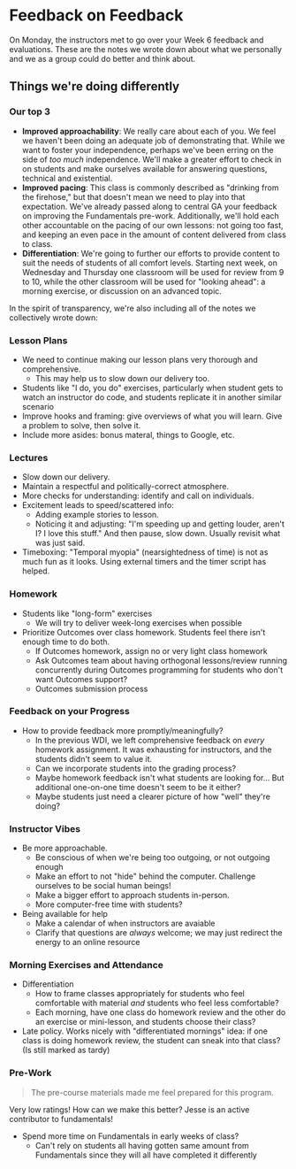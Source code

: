 # Feedback on Feedback

On Monday, the instructors met to go over your Week 6 feedback and evaluations. These are the notes we wrote down about what we personally and we as a group could do better and think about.

## Things we're doing differently

### Our top 3
- **Improved approachability**: We really care about each of you. We feel we haven't been doing an adequate job of demonstrating that. While we want to foster your independence, perhaps we've been erring on the side of *too much* independence. We'll make a greater effort to check in on students and make ourselves available for answering questions, technical and existential.
- **Improved pacing**: This class is commonly described as "drinking from the firehose," but that doesn't mean we need to play into that expectation. We've already passed along to central GA your feedback on improving the Fundamentals pre-work. Additionally, we'll hold each other accountable on the pacing of our own lessons: not going too fast, and keeping an even pace in the amount of content delivered from class to class.
- **Differentiation**: We're going to further our efforts to provide content to suit the needs of students of all comfort levels. Starting next week, on Wednesday and Thursday one classroom will be used for review from 9 to 10, while the other classroom will be used for "looking ahead": a morning exercise, or discussion on an advanced topic.


In the spirit of transparency, we're also including all of the notes we collectively wrote down:

### Lesson Plans
- We need to continue making our lesson plans very thorough and comprehensive.
  - This may help us to slow down our delivery too.
- Students like "I do, you do" exercises, particularly when student gets to watch an instructor do code, and students replicate it in another similar scenario
- Improve hooks and framing: give overviews of what you will learn. Give a problem to solve, then solve it.
- Include more asides: bonus materal, things to Google, etc.

### Lectures

- Slow down our delivery.
- Maintain a respectful and politically-correct atmosphere.
- More checks for understanding: identify and call on individuals.
- Excitement leads to speed/scattered info: 
   - Adding example stories to lesson.  
   - Noticing it and adjusting: "I'm speeding up and getting louder, aren't I?  I love this stuff." And then pause, slow down.  Usually revisit what was just said.
- Timeboxing: "Temporal myopia" (nearsightedness of time) is not as much fun as it looks. Using external timers and the timer script has helped.

### Homework

- Students like "long-form" exercises
  - We will try to deliver week-long exercises when possible
- Prioritize Outcomes over class homework. Students feel there isn't enough time to do both.
  - If Outcomes homework, assign no or very light class homework
  - Ask Outcomes team about having orthogonal lessons/review running concurrently during Outcomes programming for students who don't want Outcomes support?
  - Outcomes submission process
 
### Feedback on your Progress

- How to provide feedback more promptly/meaningfully?
  - In the previous WDI, we left comprehensive feedback on *every* homework assignment. It was exhausting for instructors, and the students didn't seem to value it.
  - Can we incorporate students into the grading process?
  - Maybe homework feedback isn't what students are looking for... But additional one-on-one time doesn't seem to be it either?
  - Maybe students just need a clearer picture of how "well" they're doing?

### Instructor Vibes

- Be more approachable.
  - Be conscious of when we're being too outgoing, or not outgoing enough
  - Make an effort to not "hide" behind the computer. Challenge ourselves to be social human beings!
  - Make a bigger effort to approach students in-person.
  - More computer-free time with students?
- Being available for help
  - Make a calendar of when instructors are avaiable
  - Clarify that questions are *always* welcome; we may just redirect the energy to an online resource

### Morning Exercises and Attendance

- Differentiation
  - How to frame classes appropriately for students who feel comfortable with material *and* students who feel less comfortable?
  - Each morning, have one class do homework review and the other do an exercise or mini-lesson, and students choose their class?
- Late policy. Works nicely with "differentiated mornings" idea: if one class is doing homework review, the student can sneak into that class? (Is still marked as tardy)

### Pre-Work

>The pre-course materials made me feel prepared for this program.

Very low ratings! How can we make this better? Jesse is an active contributor to fundamentals!
- Spend more time on Fundamentals in early weeks of class?
  - Can't rely on students all having gotten same amount from Fundamentals since they will all have completed it differently
